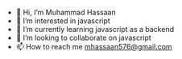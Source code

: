 - 👋 Hi, I’m Muhammad Hassaan
- 👀 I’m interested in javascript 
- 🌱 I’m currently learning javascript as a backend 
- 💞️ I’m looking to collaborate on javascript 
- 📫 How to reach me mhassaan576@gmail.com 

<!---
MHassaan12/MHassaan12 is a ✨ special ✨ repository because its `README.md` (this file) appears on your GitHub profile.
You can click the Preview link to take a look at your changes.
--->
